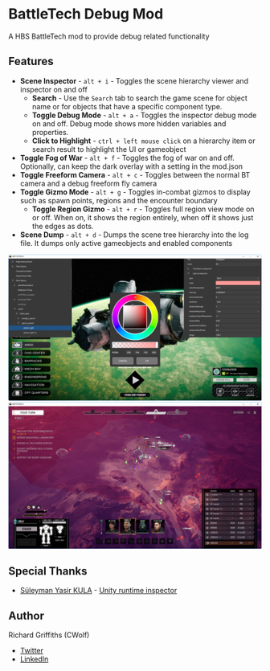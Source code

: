 # BattleTech Debug Mod

A HBS BattleTech mod to provide debug related functionality

## Features

* __Scene Inspector__ - `alt + i` - Toggles the scene hierarchy viewer and inspector on and off
    * __Search__ - Use the `Search` tab to search the game scene for object name or for objects that have a specific component type.
    * __Toggle Debug Mode__ - `alt + a` - Toggles the inspector debug mode on and off. Debug mode shows more hidden variables and properties.
    * __Click to Highlight__ - `ctrl + left mouse click` on a hierarchy item or search result to highlight the UI or gameobject
* __Toggle Fog of War__ - `alt + f` - Toggles the fog of war on and off. Optionally, can keep the dark overlay with a setting in the mod.json
* __Toggle Freeform Camera__ - `alt + c` - Toggles between the normal BT camera and a debug freeform fly camera
* __Toggle Gizmo Mode__ - `alt + g` - Toggles in-combat gizmos to display such as spawn points, regions and the encounter boundary
    * __Toggle Region Gizmo__ - `alt + r` - Toggles full region view mode on or off. When on, it shows the region entirely, when off it shows just the edges as dots.
* __Scene Dump__ - `alt + d` - Dumps the scene tree hierarchy into the log file. It dumps only active gameobjects and enabled components

![Example Sim Game Inspector](./docs/images/Sim.png)
![Example Gizmos & Fly Cam](./docs/images/Gizmos.png)

## Special Thanks

* [Süleyman Yasir KULA](https://github.com/yasirkula) - [Unity runtime inspector](https://github.com/yasirkula/UnityRuntimeInspector)

## Author

Richard Griffiths (CWolf)
  * [Twitter](https://twitter.com/CWolf)
  * [LinkedIn](https://www.linkedin.com/in/richard-griffiths-436b7a19/)
